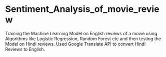 # Sentiment_Analysis_of_movie_review
Training the Machine Learning Model on English reviews of a movie using Algorithms like Logistic Regression, Random Forest etc and then testing the Model on Hindi reviews.  Used Google Translate API to convert Hindi Reviews to English. 
